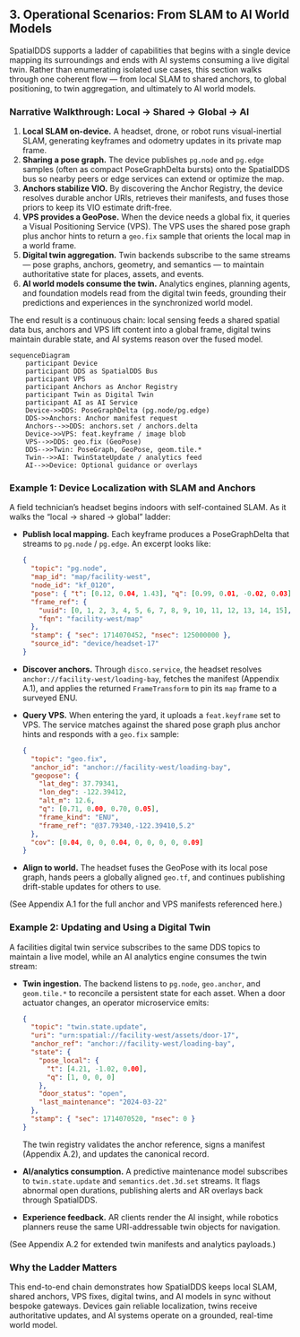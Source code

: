 ## **3. Operational Scenarios: From SLAM to AI World Models**

SpatialDDS supports a ladder of capabilities that begins with a single device mapping its surroundings and ends with AI systems consuming a live digital twin. Rather than enumerating isolated use cases, this section walks through one coherent flow — from local SLAM to shared anchors, to global positioning, to twin aggregation, and ultimately to AI world models.

### **Narrative Walkthrough: Local → Shared → Global → AI**

1. **Local SLAM on-device.** A headset, drone, or robot runs visual-inertial SLAM, generating keyframes and odometry updates in its private map frame.
2. **Sharing a pose graph.** The device publishes `pg.node` and `pg.edge` samples (often as compact PoseGraphDelta bursts) onto the SpatialDDS bus so nearby peers or edge services can extend or optimize the map.
3. **Anchors stabilize VIO.** By discovering the Anchor Registry, the device resolves durable anchor URIs, retrieves their manifests, and fuses those priors to keep its VIO estimate drift-free.
4. **VPS provides a GeoPose.** When the device needs a global fix, it queries a Visual Positioning Service (VPS). The VPS uses the shared pose graph plus anchor hints to return a `geo.fix` sample that orients the local map in a world frame.
5. **Digital twin aggregation.** Twin backends subscribe to the same streams — pose graphs, anchors, geometry, and semantics — to maintain authoritative state for places, assets, and events.
6. **AI world models consume the twin.** Analytics engines, planning agents, and foundation models read from the digital twin feeds, grounding their predictions and experiences in the synchronized world model.

The end result is a continuous chain: local sensing feeds a shared spatial data bus, anchors and VPS lift content into a global frame, digital twins maintain durable state, and AI systems reason over the fused model.

```mermaid
sequenceDiagram
    participant Device
    participant DDS as SpatialDDS Bus
    participant VPS
    participant Anchors as Anchor Registry
    participant Twin as Digital Twin
    participant AI as AI Service
    Device->>DDS: PoseGraphDelta (pg.node/pg.edge)
    DDS->>Anchors: Anchor manifest request
    Anchors-->>DDS: anchors.set / anchors.delta
    Device->>VPS: feat.keyframe / image blob
    VPS-->>DDS: geo.fix (GeoPose)
    DDS-->>Twin: PoseGraph, GeoPose, geom.tile.*
    Twin-->>AI: TwinStateUpdate / analytics feed
    AI-->>Device: Optional guidance or overlays
```

### **Example 1: Device Localization with SLAM and Anchors**

A field technician’s headset begins indoors with self-contained SLAM. As it walks the “local → shared → global” ladder:

- **Publish local mapping.** Each keyframe produces a PoseGraphDelta that streams to `pg.node` / `pg.edge`. An excerpt looks like:

    ```json
    {
      "topic": "pg.node",
      "map_id": "map/facility-west",
      "node_id": "kf_0120",
      "pose": { "t": [0.12, 0.04, 1.43], "q": [0.99, 0.01, -0.02, 0.03] },
      "frame_ref": {
        "uuid": [0, 1, 2, 3, 4, 5, 6, 7, 8, 9, 10, 11, 12, 13, 14, 15],
        "fqn": "facility-west/map"
      },
      "stamp": { "sec": 1714070452, "nsec": 125000000 },
      "source_id": "device/headset-17"
    }
    ```

- **Discover anchors.** Through `disco.service`, the headset resolves `anchor://facility-west/loading-bay`, fetches the manifest (Appendix A.1), and applies the returned `FrameTransform` to pin its `map` frame to a surveyed ENU.
- **Query VPS.** When entering the yard, it uploads a `feat.keyframe` set to VPS. The service matches against the shared pose graph plus anchor hints and responds with a `geo.fix` sample:

    ```json
    {
      "topic": "geo.fix",
      "anchor_id": "anchor://facility-west/loading-bay",
      "geopose": {
        "lat_deg": 37.79341,
        "lon_deg": -122.39412,
        "alt_m": 12.6,
        "q": [0.71, 0.00, 0.70, 0.05],
        "frame_kind": "ENU",
        "frame_ref": "@37.79340,-122.39410,5.2"
      },
      "cov": [0.04, 0, 0, 0.04, 0, 0, 0, 0, 0.09]
    }
    ```

- **Align to world.** The headset fuses the GeoPose with its local pose graph, hands peers a globally aligned `geo.tf`, and continues publishing drift-stable updates for others to use.

(See Appendix A.1 for the full anchor and VPS manifests referenced here.)

### **Example 2: Updating and Using a Digital Twin**

A facilities digital twin service subscribes to the same DDS topics to maintain a live model, while an AI analytics engine consumes the twin stream:

- **Twin ingestion.** The backend listens to `pg.node`, `geo.anchor`, and `geom.tile.*` to reconcile a persistent state for each asset. When a door actuator changes, an operator microservice emits:

    ```json
    {
      "topic": "twin.state.update",
      "uri": "urn:spatial://facility-west/assets/door-17",
      "anchor_ref": "anchor://facility-west/loading-bay",
      "state": {
        "pose_local": {
          "t": [4.21, -1.02, 0.00],
          "q": [1, 0, 0, 0]
        },
        "door_status": "open",
        "last_maintenance": "2024-03-22"
      },
      "stamp": { "sec": 1714070520, "nsec": 0 }
    }
    ```

  The twin registry validates the anchor reference, signs a manifest (Appendix A.2), and updates the canonical record.

- **AI/analytics consumption.** A predictive maintenance model subscribes to `twin.state.update` and `semantics.det.3d.set` streams. It flags abnormal open durations, publishing alerts and AR overlays back through SpatialDDS.
- **Experience feedback.** AR clients render the AI insight, while robotics planners reuse the same URI-addressable twin objects for navigation.

(See Appendix A.2 for extended twin manifests and analytics payloads.)

### **Why the Ladder Matters**

This end-to-end chain demonstrates how SpatialDDS keeps local SLAM, shared anchors, VPS fixes, digital twins, and AI models in sync without bespoke gateways. Devices gain reliable localization, twins receive authoritative updates, and AI systems operate on a grounded, real-time world model.
